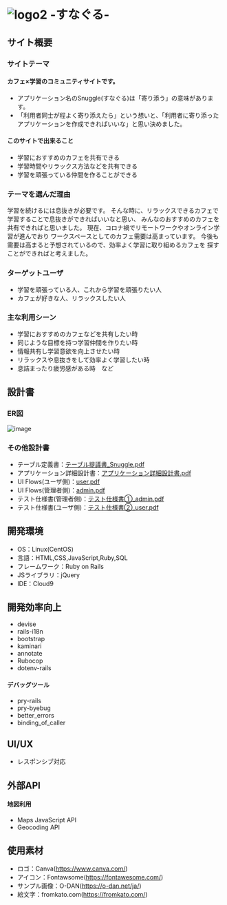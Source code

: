 # ![logo2](https://user-images.githubusercontent.com/106650955/186106765-ef446621-e77c-448a-b9ab-e534e2b1f50a.svg) -すなぐる-

## サイト概要
### サイトテーマ
#### カフェ×学習のコミュニティサイトです。
* アプリケーション名のSnuggle(すなぐる)は「寄り添う」の意味があります。
* 「利用者同士が程よく寄り添えたら」という想いと、「利用者に寄り添ったアプリケーションを作成できればいいな」と思い決めました。
#### このサイトで出来ること
* 学習におすすめのカフェを共有できる
* 学習時間やリラックス方法などを共有できる
* 学習を頑張っている仲間を作ることができる

### テーマを選んだ理由
学習を続けるには息抜きが必要です。
そんな時に、リラックスできるカフェで学習することで息抜きができればいいなと思い、
みんなのおすすめのカフェを共有できればと思いました。
現在、コロナ禍でリモートワークやオンライン学習が進んでおり
ワークスペースとしてのカフェ需要は高まっています。
今後も需要は高まると予想されているので、効率よく学習に取り組めるカフェを
探すことができればと考えました。

### ターゲットユーザ
* 学習を頑張っている人、これから学習を頑張りたい人
* カフェが好きな人、リラックスしたい人

### 主な利用シーン
* 学習におすすめのカフェなどを共有したい時
* 同じような目標を持つ学習仲間を作りたい時
* 情報共有し学習意欲を向上させたい時
* リラックスや息抜きをして効率よく学習したい時
* 息詰まったり疲労感がある時　など

## 設計書
### ER図
![image](https://user-images.githubusercontent.com/106650955/186998490-cf03c6b1-6a4e-430a-8660-dfa9627886f8.png)

### その他設計書
- テーブル定義書：[テーブル提議書_Snuggle.pdf](https://github.com/m9795/Snuggle/files/9400606/_Snuggle.pdf)
- アプリケーション詳細設計書：[アプリケーション詳細設計書.pdf](https://github.com/m9795/Snuggle/files/9436838/default.pdf)
- UI Flows(ユーザ側)：[user.pdf](https://github.com/m9795/Snuggle/files/9399592/user.pdf)
- UI Flows(管理者側)：[admin.pdf](https://github.com/m9795/Snuggle/files/9399593/admin.pdf)
- テスト仕様書(管理者側)：[テスト仕様書①_admin.pdf](https://github.com/m9795/Snuggle/files/9436636/_admin.pdf)
- テスト仕様書(ユーザ側)：[テスト仕様書②_user.pdf](https://github.com/m9795/Snuggle/files/9436651/_user.pdf)

## 開発環境
- OS：Linux(CentOS)
- 言語：HTML,CSS,JavaScript,Ruby,SQL
- フレームワーク：Ruby on Rails
- JSライブラリ：jQuery
- IDE：Cloud9

## 開発効率向上
- devise
- rails-i18n
- bootstrap
- kaminari
- annotate
- Rubocop
- dotenv-rails

#### デバッグツール
- pry-rails
- pry-byebug
- better_errors
- binding_of_caller

## UI/UX
- レスポンシブ対応

## 外部API
#### 地図利用
- Maps JavaScript API
- Geocoding API

## 使用素材
- ロゴ：Canva(https://www.canva.com/)
- アイコン：Fontawsome(https://fontawesome.com/)
- サンプル画像：O-DAN(https://o-dan.net/ja/)
- 絵文字：fromkato.com(https://fromkato.com/)
